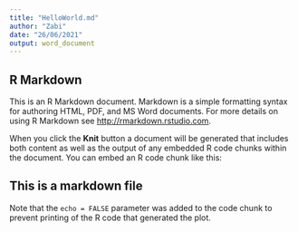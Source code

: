 ```yaml
---
title: "HelloWorld.md"
author: "Zabi"
date: "26/06/2021"
output: word_document
---
```


## R Markdown

This is an R Markdown document. Markdown is a simple formatting syntax for authoring HTML, PDF, and MS Word documents. For more details on using R Markdown see <http://rmarkdown.rstudio.com>.

When you click the **Knit** button a document will be generated that includes both content as well as the output of any embedded R code chunks within the document. You can embed an R code chunk like this:

## This is a markdown file


Note that the `echo = FALSE` parameter was added to the code chunk to prevent printing of the R code that generated the plot.
